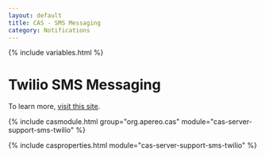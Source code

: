 ```yaml
---
layout: default
title: CAS - SMS Messaging
category: Notifications
---
```


{% include variables.html %}

# Twilio SMS Messaging

To learn more, [visit this site](https://www.twilio.com/).

{% include casmodule.html group="org.apereo.cas" module="cas-server-support-sms-twilio" %}
       
{% include casproperties.html module="cas-server-support-sms-twilio" %}
